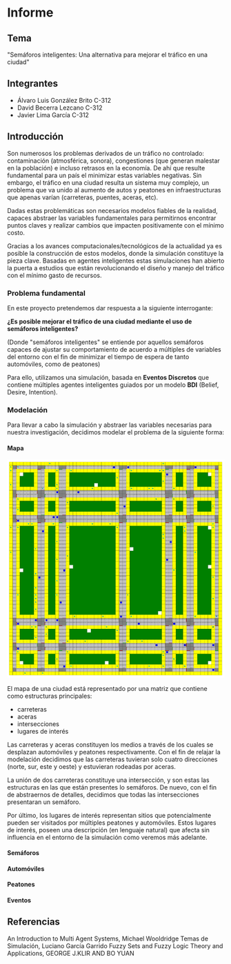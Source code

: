 # Informe

## Tema

"Semáforos inteligentes: Una alternativa para mejorar el tráfico en una ciudad"

## Integrantes

- Álvaro Luis González Brito C-312
- David Becerra Lezcano C-312
- Javier Lima García C-312

## Introducción

Son numerosos los problemas derivados de un tráfico no controlado: contaminación (atmosférica, sonora), congestiones (que generan malestar en la población) e incluso retrasos en la economía. De ahí que resulte fundamental para un país el minimizar estas variables negativas. Sin embargo, el tráfico en una ciudad resulta un sistema muy complejo, un problema que va unido al aumento de autos y peatones en infraestructuras que apenas varían (carreteras, puentes, aceras, etc). 

Dadas estas problemáticas son necesarios modelos fiables de la realidad, capaces abstraer las variables fundamentales para permitirnos encontrar puntos claves y realizar cambios que impacten positivamente con el mínimo costo.

Gracias a los avances computacionales/tecnológicos de la actualidad ya es posible la construcción de estos modelos, donde la simulación constituye la pieza clave. Basadas en agentes inteligentes estas simulaciones han abierto la puerta a estudios que están revolucionando el diseño y manejo del tráfico con el mínimo gasto de recursos.

### Problema fundamental

En este proyecto pretendemos dar respuesta a la siguiente interrogante:

**¿Es posible mejorar el tráfico de una ciudad mediante el uso de semáforos inteligentes?**

(Donde "semáforos inteligentes" se entiende por aquellos semáforos capaces de ajustar su comportamiento de acuerdo a múltiples de variables del entorno con el fin de minimizar el tiempo de espera de tanto automóviles, como de peatones)

Para ello, utilizamos una simulación, basada en **Eventos Discretos** que contiene múltiples agentes inteligentes guiados por un modelo **BDI** (Belief, Desire, Intention).

### Modelación

Para llevar a cabo la simulación y abstraer las variables necesarias para nuestra investigación, decidimos modelar el problema de la siguiente forma:

#### Mapa

![](./images/map.png)

El mapa de una ciudad está representado por una matriz que contiene como estructuras principales:

- carreteras
- aceras
- intersecciones
- lugares de interés

Las carreteras y aceras constituyen los medios a través de los cuales se desplazan automóviles y peatones respectivamente. Con el fin de relajar la modelación decidimos que las carreteras tuvieran solo cuatro direcciones (norte, sur, este y oeste) y estuvieran rodeadas por aceras.

La unión de dos carreteras constituye una intersección, y son estas las estructuras en las que están presentes lo semáforos. De nuevo, con el fin de abstraernos de detalles, decidimos que todas las intersecciones presentaran un semáforo.

Por último, los lugares de interés representan sitios que potencialmente pueden ser visitados por múltiples peatones y automóviles. Estos lugares de interés, poseen una descripción (en lenguaje natural) que afecta sin influencia en el entorno de la simulación como veremos más adelante.

#### Semáforos

#### Automóviles

#### Peatones

#### Eventos


## Referencias
An Introduction to Multi Agent Systems, Michael Wooldridge
Temas de Simulación, Luciano García Garrido
Fuzzy Sets and Fuzzy Logic Theory and Applications, GEORGE J.KLIR AND BO YUAN